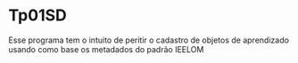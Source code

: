 # Tp01SD
Esse programa tem o intuito de  peritir o cadastro de objetos de aprendizado usando como base os metadados do padrão IEELOM

